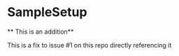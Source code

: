 # SampleSetup


** This is an addition**


This is a fix to issue #1 on this repo directly referencing it
